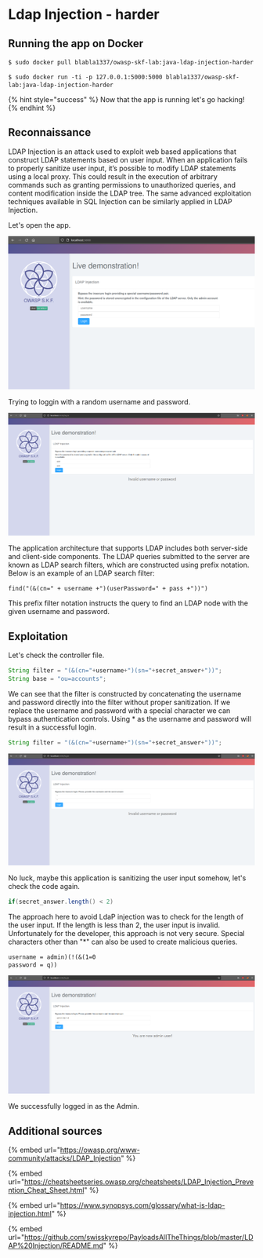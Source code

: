 # Ldap Injection - harder

## Running the app on Docker

```
$ sudo docker pull blabla1337/owasp-skf-lab:java-ldap-injection-harder
```

```
$ sudo docker run -ti -p 127.0.0.1:5000:5000 blabla1337/owasp-skf-lab:java-ldap-injection-harder
```

{% hint style="success" %}
Now that the app is running let's go hacking!
{% endhint %}

## Reconnaissance

LDAP Injection is an attack used to exploit web based applications that construct LDAP statements based on user input. When an application fails to properly sanitize user input, it’s possible to modify LDAP statements using a local proxy. This could result in the execution of arbitrary commands such as granting permissions to unauthorized queries, and content modification inside the LDAP tree. The same advanced exploitation techniques available in SQL Injection can be similarly applied in LDAP Injection.

Let's open the app.

![](../../.gitbook/assets/java/Ldap/Ldap-1.png)

Trying to loggin with a random username and password.

![](../../.gitbook/assets/java/Ldap/Ldap-2.png)

The application architecture that supports LDAP includes both server-side and client-side components. The LDAP queries submitted to the server are known as LDAP search filters, which are constructed using prefix notation. Below is an example of an LDAP search filter:

```text
find("(&(cn=" + username +")(userPassword=" + pass +"))")
```

This prefix filter notation instructs the query to find an LDAP node with the given username and password.

## Exploitation

Let's check the controller file.

```java
String filter = "(&(cn="+username+")(sn="+secret_answer+"))";
String base = "ou=accounts";
```

We can see that the filter is constructed by concatenating the username and password directly into the filter without proper sanitization. If we replace the username and password with a special character we can bypass authentication controls. Using \* as the username and password will result in a successful login.

```java
String filter = "(&(cn="+username+")(sn="+secret_answer+"))";
```

![](../../.gitbook/assets/java/Ldap-harder/Ldap-4.png)

No luck, maybe this application is sanitizing the user input somehow, let's check the code again.

```java
if(secret_answer.length() < 2)
```

The approach here to avoid LdaP injection was to check for the length of the user input. If the length is less than 2, the user input is invalid.
Unfortunately for the developer, this approach is not very secure. Special characters other than "\*" can also be used to create malicious queries.

```text
username = admin)(!(&(1=0
password = q))
```

![](../../.gitbook/assets/java/Ldap-harder/Ldap-5.png)

We successfully logged in as the Admin.

## Additional sources

{% embed url="https://owasp.org/www-community/attacks/LDAP_Injection" %}

{% embed url="https://cheatsheetseries.owasp.org/cheatsheets/LDAP_Injection_Prevention_Cheat_Sheet.html" %}

{% embed url="https://www.synopsys.com/glossary/what-is-ldap-injection.html" %}

{% embed url="https://github.com/swisskyrepo/PayloadsAllTheThings/blob/master/LDAP%20Injection/README.md" %}
